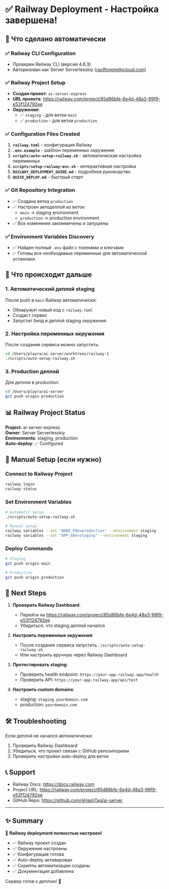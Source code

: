 # ✅ Railway Deployment - Настройка завершена!

## 🎯 Что сделано автоматически

### ✅ Railway CLI Configuration
- Проверен Railway CLI (версия 4.6.3)
- Авторизован как Server Serverlesskiy (raoffonom@icloud.com)

### ✅ Railway Project Setup
- **Создан проект**: `ai-server-express`
- **URL проекта**: https://railway.com/project/85d86bfe-6e4d-48a3-99f9-e53f124792ee
- **Окружения**:
  - ✅ `staging` - для ветки `main`
  - ✅ `production` - для ветки `production`

### ✅ Configuration Files Created
1. **`railway.toml`** - конфигурация Railway
2. **`.env.example`** - шаблон переменных окружения
3. **`scripts/auto-setup-railway.sh`** - автоматическая настройка переменных
4. **`scripts/setup-railway-env.sh`** - интерактивная настройка
5. **`RAILWAY_DEPLOYMENT_GUIDE.md`** - подробное руководство
6. **`QUICK_DEPLOY.md`** - быстрый старт

### ✅ Git Repository Integration  
- ✅ Создана ветка `production` 
- ✅ Настроен автодеплой из веток:
  - `main` → staging environment
  - `production` → production environment
- ✅ Все изменения закоммичены и запушены

### ✅ Environment Variables Discovery
- ✅ Найден полный `.env` файл с токенами и ключами
- ✅ Готовы все необходимые переменные для автоматической установки

## 🚀 Что происходит дальше

### 1. Автоматический деплой staging
После push в `main` Railway автоматически:
- Обнаружит новый код с `railway.toml`
- Создаст сервис
- Запустит билд и деплой staging окружения

### 2. Настройка переменных окружения
После создания сервиса можно запустить:
```bash
cd /Users/playra/ai-server/worktrees/railway-1
./scripts/auto-setup-railway.sh
```

### 3. Production деплой
Для деплоя в production:
```bash
cd /Users/playra/ai-server
git push origin production
```

## 📊 Railway Project Status

**Project**: ai-server-express  
**Owner**: Server Serverlesskiy  
**Environments**: staging, production  
**Auto-deploy**: ✅ Configured  

## 🔧 Manual Setup (если нужно)

### Connect to Railway Project
```bash
railway login
railway status
```

### Set Environment Variables
```bash
# Automatic setup
./scripts/auto-setup-railway.sh

# Manual setup  
railway variables --set "NODE_ENV=production" --environment staging
railway variables --set "APP_ENV=staging" --environment staging
```

### Deploy Commands
```bash
# Staging
git push origin main

# Production  
git push origin production
```

## 📝 Next Steps

1. **Проверить Railway Dashboard**:
   - Перейти на https://railway.com/project/85d86bfe-6e4d-48a3-99f9-e53f124792ee
   - Убедиться, что staging деплой начался

2. **Настроить переменные окружения**:
   - После создания сервиса запустить `./scripts/auto-setup-railway.sh`
   - Или настроить вручную через Railway Dashboard

3. **Протестировать staging**:
   - Проверить health endpoint: `https://your-app.railway.app/health`
   - Проверить API: `https://your-app.railway.app/api/test`

4. **Настроить custom domains**:
   - staging: `staging.yourdomain.com`
   - production: `yourdomain.com`

## 🛠️ Troubleshooting

Если деплой не начался автоматически:
1. Проверить Railway Dashboard
2. Убедиться, что проект связан с GitHub репозиторием
3. Проверить настройки auto-deploy для веток

## 📞 Support

- Railway Docs: https://docs.railway.com
- Project URL: https://railway.com/project/85d86bfe-6e4d-48a3-99f9-e53f124792ee
- GitHub Repo: https://github.com/gHashTag/ai-server

---

## ✨ Summary

🎉 **Railway deployment полностью настроен!**

- ✅ Railway проект создан
- ✅ Окружения настроены
- ✅ Конфигурация готова
- ✅ Auto-deploy активирован
- ✅ Скрипты автоматизации созданы
- ✅ Документация добавлена

Сервер готов к деплою! 🚀